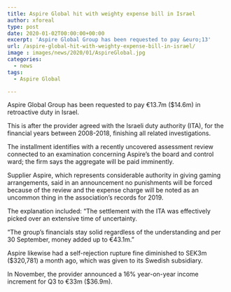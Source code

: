 ```yaml
---
title: Aspire Global hit with weighty expense bill in Israel
author: xforeal 
type: post
date: 2020-01-02T00:00:00+00:00
excerpt: 'Aspire Global Group has been requested to pay &euro;13'
url: /aspire-global-hit-with-weighty-expense-bill-in-israel/
image : images/news/2020/01/AspireGlobal.jpg
categories:
  - news
tags:
  - Aspire Global

---
```

Aspire Global Group has been requested to pay &euro;13.7m ($14.6m) in retroactive duty in Israel.

This is after the provider agreed with the Israeli duty authority (ITA), for the financial years between 2008-2018, finishing all related investigations.

The installment identifies with a recently uncovered assessment review connected to an examination concerning Aspire&rsquo;s the board and control ward; the firm says the aggregate will be paid imminently.

Supplier Aspire, which represents considerable authority in giving gaming arrangements, said in an announcement no punishments will be forced because of the review and the expense charge will be noted as an uncommon thing in the association&#8217;s records for 2019.

The explanation included: &#8220;The settlement with the ITA was effectively picked over an extensive time of uncertainty.

&#8220;The group&rsquo;s financials stay solid regardless of the understanding and per 30 September, money added up to &euro;43.1m.&#8221;

Aspire likewise had a self-rejection rupture fine diminished to SEK3m ($320,781) a month ago, which was given to its Swedish subsidiary.

In November, the provider announced a 16% year-on-year income increment for Q3 to &euro;33m ($36.9m).